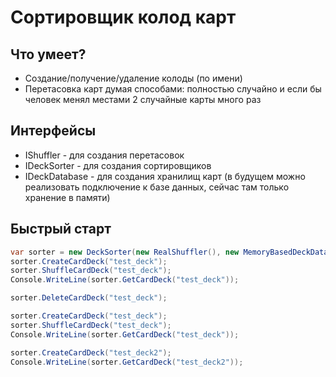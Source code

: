 # Сортировщик колод карт
## Что умеет?

* Создание/получение/удаление колоды (по имени)
* Перетасовка карт думая способами: полностью случайно и если бы человек менял местами 2 случайные карты много раз

## Интерфейсы

* IShuffler - для создания перетасовок
* IDeckSorter - для создания сортировщиков
* IDeckDatabase - для создания хранилищ карт (в будущем можно реализовать подключение к базе данных, сейчас там только хранение в памяти)

## Быстрый старт

```c#
var sorter = new DeckSorter(new RealShuffler(), new MemoryBasedDeckDatabase());
sorter.CreateCardDeck("test_deck");
sorter.ShuffleCardDeck("test_deck");
Console.WriteLine(sorter.GetCardDeck("test_deck"));

sorter.DeleteCardDeck("test_deck");

sorter.CreateCardDeck("test_deck");
sorter.ShuffleCardDeck("test_deck");
Console.WriteLine(sorter.GetCardDeck("test_deck"));

sorter.CreateCardDeck("test_deck2");
Console.WriteLine(sorter.GetCardDeck("test_deck2"));
```
